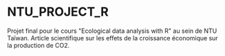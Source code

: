 # NTU_PROJECT_R
Projet final pour le cours "Ecological data analysis with R" au sein de NTU Taïwan. Article scientifique sur les effets de la croissance économique sur la production de CO2.
